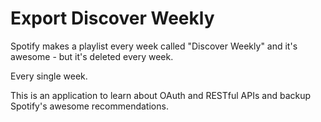 # Export Discover Weekly
Spotify makes a playlist every week called "Discover Weekly" and it's awesome - but it's deleted every week.

Every single week.

This is an application to learn about OAuth and RESTful APIs and backup Spotify's awesome recommendations.
